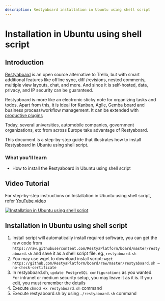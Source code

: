 ```yaml
---
description: Restyaboard installation in Ubuntu using shell script
---
```


# Installation in Ubuntu using shell script

## Introduction

[Restyaboard](https://restya.com/board) is an open source alternative to Trello, but with smart additional features like offline sync, diff /revisions, nested comments, multiple view layouts, chat, and more. And since it is self-hosted, data, privacy, and IP security can be guaranteed.

Restyaboard is more like an electronic sticky note for organizing tasks and todos. Apart from this, it is ideal for Kanban, Agile, Gemba board and business process/workflow management. It can be extended with [productive plugins](https://restya.com/board/apps "productive plugins")

Today, several universities, automobile companies, government organizations, etc from across Europe take advantage of Restyaboard.

This document is a step-by-step guide that illustrates how to install Restyaboard in Ubuntu using shell script.

### What you'll learn

*   How to install the Restyaboard in Ubuntu using shell script

## Video Tutorial

For step-by-step instructions on Installation in Ubuntu using shell script, refer [YouTube video](https://www.youtube.com/watch?v=lSPgr5zXXuY "Watch video on Installation in Ubuntu using shell script")

[![Installation in Ubuntu using shell script](ubuntu_installation.png)](https://www.youtube.com/watch?v=lSPgr5zXXuY "Watch video on Installation in Ubuntu using shell script")

## Installation in Ubuntu using shell script

1.  Install script will automatically install required software, you can get the raw code from `https://raw.githubusercontent.com/RestyaPlatform/board/master/restyaboard.sh` and save it as a shell script file. eg.,`restyaboard.sh`
2.  You may use wget to download install script: `wget https://github.com/RestyaPlatform/board/raw/master/restyaboard.sh –no-check-certificate`
3.  In restyaboard.sh, `update PostgreSQL configurations` as you wanted. For intranet or medium security setup, you may leave it as it is. If you edit, you must remember the details
4.  Execute `chmod +x restyaboard.sh` command
5.  Execute restyaboard.sh by using `./restyaboard.sh` command    
